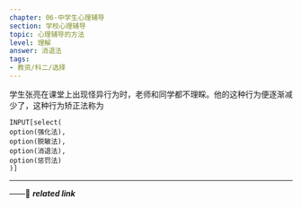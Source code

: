 ```yaml
---
chapter: 06-中学生心理辅导
section: 学校心理辅导
topic: 心理辅导的方法
level: 理解
answer: 消退法
tags:
- 教资/科二/选择
---
```


学生张亮在课堂上出现怪异行为时，老师和同学都不理睬。他的这种行为便逐渐减少了，这种行为矫正法称为

```meta-bind
INPUT[select(
option(强化法),
option(脱敏法),
option(消退法),
option(惩罚法)
)]
```

---
——🔗 ***related link*** 